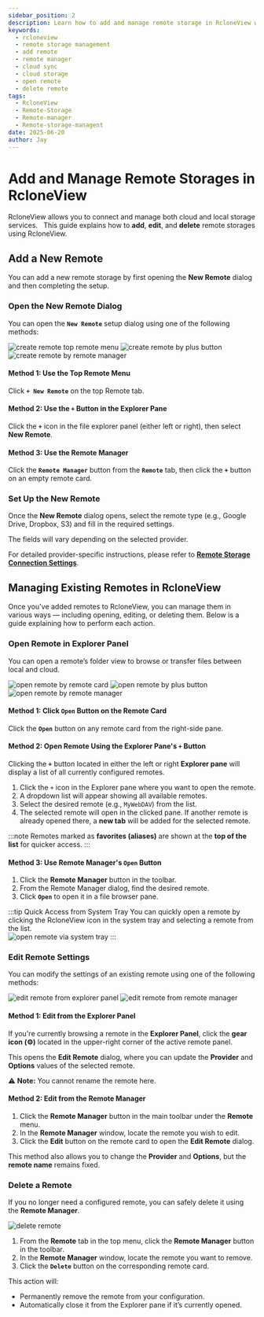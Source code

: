 ```yaml
---
sidebar_position: 2
description: Learn how to add and manage remote storage in RcloneView with multiple setup methods.
keywords:
  - rcloneview
  - remote storage management
  - add remote
  - remote manager
  - cloud sync
  - cloud storage
  - open remote
  - delete remote
tags:
  - RcloneView
  - Remote-Storage
  - Remote-manager
  - Remote-storage-managent
date: 2025-06-20
author: Jay
---
```


# Add and Manage Remote Storages in RcloneView

RcloneView allows you to connect and manage both cloud and local storage services.  
This guide explains how to **add**, **edit**, and **delete** remote storages using RcloneView.

## Add a New Remote
  
You can add a new remote storage by first opening the **New Remote** dialog and then completing the setup.

### Open the **New Remote** Dialog

You can open the **`New Remote`** setup dialog using one of the following methods:

<div class="img-grid-3">
<img src="/support/images/en/howto/rcloneview-basic/create-remote-top-remote-menu.png" alt="create remote top remote menu" class="img-medium img-center" />
<img src="/support/images/en/howto/rcloneview-basic/create-remote-by-plus-button.png" alt="create remote by plus button" class="img-medium img-center" />
<img src="/support/images/en/howto/rcloneview-basic/create-remote-by-remote-manager.png" alt="create remote by remote manager" class="img-medium img-center" />
</div>

#### Method 1: Use the Top Remote Menu

Click **`+ New Remote`** on the top Remote tab.

#### Method 2: Use the `+` Button in the Explorer Pane

Click the **`+`** icon in the file explorer panel (either left or right), then select **New Remote**.

#### Method 3: Use the Remote Manager

Click the **`Remote Manager`** button from the **`Remote`** tab, then click the **`+`** button on an empty remote card.


### Set Up the New Remote

Once the **New Remote** dialog opens, select the remote type (e.g., Google Drive, Dropbox, S3) and fill in the required settings.  

The fields will vary depending on the selected provider.

For detailed provider-specific instructions, please refer to [**Remote Storage Connection Settings**](../remote-storage-connection-settings/intro.md).  

## Managing Existing Remotes in RcloneView

Once you've added remotes to RcloneView, you can manage them in various ways — including opening, editing, or deleting them. Below is a guide explaining how to perform each action.

### Open Remote in Explorer Panel

You can open a remote’s folder view to browse or transfer files between local and cloud.

<div class="img-grid-3">
<img src="/support/images/en/howto/rcloneview-basic/open-remote-by-remote-card.png" alt="open remote by remote card" class="img-medium img-center" />
<img src="/support/images/en/howto/rcloneview-basic/open-remote-by-plus-button.png" alt="open remote by plus button" class="img-medium img-center" />
<img src="/support/images/en/howto/rcloneview-basic/open-remote-by-remote-manager.png" alt="open remote by remote manager" class="img-medium img-center" />
</div>

#### Method 1: Click `Open` Button on the Remote Card

Click the **`Open`** button on any remote card from the right-side pane.

#### Method 2: Open Remote Using the Explorer Pane's `+` Button

Clicking the **`+`** button located in either the left or right **Explorer pane** will display a list of all currently configured remotes.

1. Click the `+` icon in the Explorer pane where you want to open the remote.
2. A dropdown list will appear showing all available remotes.
3. Select the desired remote (e.g., `MyWebDAV`) from the list.
4. The selected remote will open in the clicked pane. If another remote is already opened there, a **new tab** will be added for the selected remote.

:::note
 Remotes marked as **favorites (aliases)** are shown at the **top of the list** for quicker access.
:::
#### Method 3: Use Remote Manager's `Open` Button

1. Click the **Remote Manager** button in the toolbar.
2. From the Remote Manager dialog, find the desired remote.
3. Click **`Open`** to open it in a file browser pane.

:::tip Quick Access from System Tray
You can quickly open a remote by clicking the RcloneView icon in the system tray and selecting a remote from the list.  
<img src="/support/images/en/howto/rcloneview-basic/open-remote-via-system-tray.png" alt="open remote via system tray" class="img-small img-left" />
:::

### Edit Remote Settings


You can modify the settings of an existing remote using one of the following methods:

<div class="img-grid-2">
<img src="/support/images/en/howto/rcloneview-basic/edit-remote-from-explorer-panel.png" alt="edit remote from explorer panel" class="img-medium img-center" />
<img src="/support/images/en/howto/rcloneview-basic/edit-remote-from-remote-manager.png" alt="edit remote from remote manager" class="img-medium img-center" />
</div>


#### Method 1: Edit from the Explorer Panel  

If you're currently browsing a remote in the **Explorer Panel**, click the **gear icon (⚙️)** located in the upper-right corner of the active remote panel.

This opens the **Edit Remote** dialog, where you can update the **Provider** and **Options** values of the selected remote.  

 ⚠️ **Note:** You cannot rename the remote here.


#### Method 2: Edit from the Remote Manager  

1. Click the **Remote Manager** button in the main toolbar under the **Remote** menu.  
2. In the **Remote Manager** window, locate the remote you wish to edit.  
3. Click the **Edit** button on the remote card to open the **Edit Remote** dialog.

This method also allows you to change the **Provider** and **Options**, but the **remote name** remains fixed.


### Delete a Remote


If you no longer need a configured remote, you can safely delete it using the **Remote Manager**.

<img src="/support/images/en/howto/rcloneview-basic/delete-remote.png" alt="delete remote" class="img-medium img-center" />

1. From the **Remote** tab in the top menu, click the **Remote Manager** button in the toolbar.
2. In the **Remote Manager** window, locate the remote you want to remove.
3. Click the **`Delete`** button on the corresponding remote card.

This action will:
- Permanently remove the remote from your configuration.
- Automatically close it from the Explorer pane if it’s currently opened.

